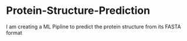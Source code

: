 # Protein-Structure-Prediction
I am creating a ML Pipline to predict the protein structure from its FASTA format
